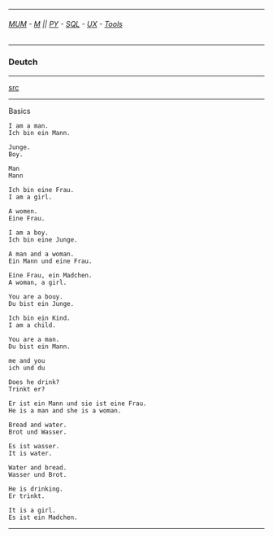 
---

###### [MUM](https://github.com/ttltrk/PRG/blob/master/MUM.MD) - [M](https://github.com/ttltrk/ELSE/blob/master/M/M.MD) || [PY](https://github.com/ttltrk/PRG/blob/master/PY/DOC/PYF/PYF.MD) - [SQL](https://github.com/ttltrk/DB/blob/master/SQL/DOC/OSM/OSQLM/SQLM/SQLM.MD) - [UX](https://github.com/ttltrk/ELSE/blob/master/M/UX/UX.MD) - [Tools](https://github.com/ttltrk/ELSE/blob/master/M/TOOLS/TOOLS.MD) 

---

<h3 id='^'>Deutch</h3>

---

[src](https://www.duolingo.com/)

---

Basics

```
I am a man.
Ich bin ein Mann.

Junge.
Boy.

Man
Mann

Ich bin eine Frau.
I am a girl.

A women.
Eine Frau.

I am a boy.
Ich bin eine Junge.
```

```
A man and a woman.
Ein Mann und eine Frau.

Eine Frau, ein Madchen.
A woman, a girl.

You are a bouy.
Du bist ein Junge.

Ich bin ein Kind.
I am a child.

You are a man.
Du bist ein Mann.

me and you
ich und du
```

```
Does he drink?
Trinkt er?

Er ist ein Mann und sie ist eine Frau.
He is a man and she is a woman.

Bread and water.
Brot und Wasser.

Es ist wasser.
It is water.

Water and bread.
Wasser und Brot.

He is drinking.
Er trinkt.

It is a girl.
Es ist ein Madchen.
```

---
